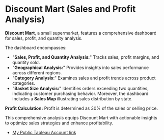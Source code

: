 
# Discount Mart (Sales and Profit Analysis)

**Discount Mart**, a small supermarket, features a comprehensive dashboard for sales, profit, and quantity analysis. 

The dashboard encompasses:

- "**Sales, Profit, and Quantity Analysis:**" Tracks sales, profit margins, and quantity sold.
- "**Geographical Analysis:**" Provides insights into sales performance across different regions.
- "**Category Analysis:**" Examines sales and profit trends across product categories.
- "**Basket Size Analysis:**" Identifies orders exceeding two quantities, indicating customer purchasing behavior.
Moreover, the dashboard includes a **Sales Map** illustrating sales distribution by state.

**Profit Calculation:** Profit is determined as 30% of the sales or selling price.

This comprehensive analysis equips Discount Mart with actionable insights to optimize sales strategies and enhance profitability.

- [My Public Tableau Account link](https://public.tableau.com/views/DiscountMartSalesAnalytics_17140524035200/Dashboard-DiscountMartSalesAnalytics?:language=en-US&:sid=&:display_count=n&:origin=viz_share_link)
